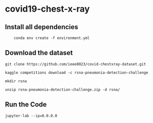 # covid19-chest-x-ray

## Install all dependencies
```
    conda env create -f environment.yml
```

## Download the dataset
```
git clone https://github.com/ieee8023/covid-chestxray-dataset.git
```

```
kaggle competitions download -c rsna-pneumonia-detection-challenge
```

```
mkdir rsna

unzip rsna-pneumonia-detection-challenge.zip -d rsna/
```

## Run the Code

```
jupyter-lab --ip=0.0.0.0
```